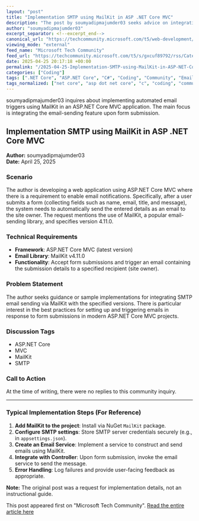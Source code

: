 ```yaml
---
layout: "post"
title: "Implementation SMTP using MailKit in ASP .NET Core MVC"
description: "The post by soumyadipmajumder03 seeks advice on integrating SMTP email functionality using the MailKit library (v4.11.0) within an ASP.NET Core MVC project. The scenario involves sending user-submitted form data (name, email, title, and message) as an email to the site owner upon form submission. The discussion aims for solutions compatible with the latest ASP.NET Core MVC versions."
author: "soumyadipmajumder03"
excerpt_separator: <!--excerpt_end-->
canonical_url: "https://techcommunity.microsoft.com/t5/web-development/implementation-smtp-using-mailkit-in-asp-net-core-mvc/m-p/4408125#M657"
viewing_mode: "external"
feed_name: "Microsoft Tech Community"
feed_url: "https://techcommunity.microsoft.com/t5/s/gxcuf89792/rss/Category?category.id=dotnet"
date: 2025-04-25 20:17:18 +00:00
permalink: "/2025-04-25-Implementation-SMTP-using-MailKit-in-ASP-NET-Core-MVC.html"
categories: ["Coding"]
tags: [".NET Core", "ASP.NET Core", "C#", "Coding", "Community", "Email Integration", "Email Trigger", "Form Handling", "MailKit", "MVC", "SMTP", "Web Development"]
tags_normalized: ["net core", "asp dot net core", "c", "coding", "community", "email integration", "email trigger", "form handling", "mailkit", "mvc", "smtp", "web development"]
---
```


soumyadipmajumder03 inquires about implementing automated email triggers using MailKit in an ASP.NET Core MVC application. The main focus is integrating the email-sending feature upon form submission.<!--excerpt_end-->

## Implementation SMTP using MailKit in ASP .NET Core MVC

**Author:** soumyadipmajumder03  
**Date:** April 25, 2025

### Scenario

The author is developing a web application using ASP.NET Core MVC where there is a requirement to enable email notifications. Specifically, after a user submits a form (collecting fields such as name, email, title, and message), the system needs to automatically send the entered details as an email to the site owner. The request mentions the use of MailKit, a popular email-sending library, and specifies version 4.11.0.

### Technical Requirements

- **Framework**: ASP.NET Core MVC (latest version)
- **Email Library**: MailKit v4.11.0
- **Functionality**: Accept form submissions and trigger an email containing the submission details to a specified recipient (site owner).

### Problem Statement

The author seeks guidance or sample implementations for integrating SMTP email sending via MailKit with the specified versions. There is particular interest in the best practices for setting up and triggering emails in response to form submissions in modern ASP.NET Core MVC projects.

### Discussion Tags

- ASP.NET Core
- MVC
- MailKit
- SMTP

### Call to Action

At the time of writing, there were no replies to this community inquiry.

---

### Typical Implementation Steps (For Reference)

1. **Add MailKit to the project**: Install via NuGet `MailKit` package.
2. **Configure SMTP settings**: Store SMTP server credentials securely (e.g., in `appsettings.json`).
3. **Create an Email Service**: Implement a service to construct and send emails using MailKit.
4. **Integrate with Controller**: Upon form submission, invoke the email service to send the message.
5. **Error Handling**: Log failures and provide user-facing feedback as appropriate.

**Note:** The original post was a request for implementation details, not an instructional guide.

This post appeared first on "Microsoft Tech Community". [Read the entire article here](https://techcommunity.microsoft.com/t5/web-development/implementation-smtp-using-mailkit-in-asp-net-core-mvc/m-p/4408125#M657)
